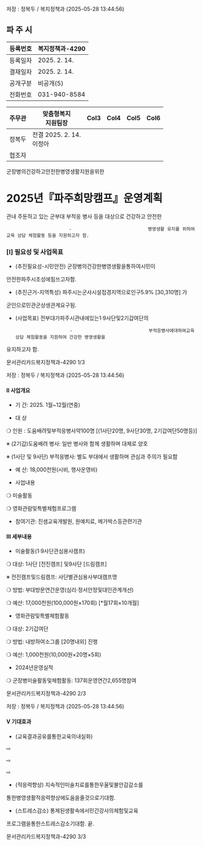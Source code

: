 저장 : 정복두 / 복지정책과 (2025-05-28 13:44:56)

## 파 주 시







|등록번호|복지정책과-4290|
|---|---|
|등록일자|2025. 2. 14.|
|결재일자|2025. 2. 14.|
|공개구분|비공개(5)|
|전화번호|031-940-8584|


      
|주무관|맞춤형복지<br>지원팀장|Col3|Col4|Col5|Col6|
|---|---|---|---|---|---|
|정복두|전결 2025. 2. 14.<br>이정아|||||
|협조자||||||

군장병의건강하고안전한병영생활지원을위한
# 2025년『파주희망캠프』운영계획


관내 주둔하고 있는 군부대 부적응 병사 등을 대상으로 건강하고 안전한


                           -                            병영생활 유지를 위하여 교육 상담 체험활동 등을 지원하고자 함.

### [Ⅰ] 필요성 및 사업목표


 - (추진필요성-시민안전) 군장병의건강한병영생활을통하여시민이


안전한파주시조성에힘쓰고자함.


 - (추진근거-지역특성) 파주시는군사시설접경지역으로인구5.9% [30,310명] 가


군인으로민관군상생관계요구됨.


 - (사업목표) 전부대가파주시관내에있는1·9사단및2기갑여단의


                           -                            부적응병사에대하여교육 상담 체험활동을 지원하여 건강한 병영생활을


유지하고자 함.


문서관리카드복지정책과-4290 1/3


저장 : 정복두 / 복지정책과 (2025-05-28 13:44:56)

#### Ⅱ 사업개요


 - 기 간: 2025. 1월~12월(연중)


 - 대 상


❍ 인원 : 도움배려및부적응병사약100명 [(1사단20명, 9사단30명, 2기갑여단50명등)]


※ (2기갑)도움배려 병사: 일반 병사와 함께 생활하며 대체로 양호


※ (1사단 및 9사단) 부적응병사: 별도 부대에서 생활하며 관심과 주의가 필요함


 - 예 산: 18,000천원(시비, 행사운영비)


 - 사업내용


❍ 미술활동


❍ 영화관람및특별체험프로그램


 - 참여기관: 진샘교육개발원, 원예치료, 메가박스등관련기관

#### Ⅲ 세부내용


 - 미술활동(1·9사단관심용사캠프)


❍ 대상: 1사단 [전진캠프] 및9사단 [드림캠프]


※ 전진캠프및드림캠프: 사단별관심용사부대캠프명


❍ 방법: 부대방문연간운영(심리·정서안정및대인관계개선)


❍ 예산: 17,000천원(100,000원×170회) [*월17회×10개월]


 - 영화관람및특별체험활동


❍ 대상: 2기갑여단


❍ 방법: 내방하여소그룹 [20명내외] 진행


❍ 예산: 1,000천원(10,000원×20명×5회)


 - 2024년운영실적


❍ 군장병미술활동및체험활동: 137회운영연간2,655명참여


문서관리카드복지정책과-4290 2/3


저장 : 정복두 / 복지정책과 (2025-05-28 13:44:56)

#### Ⅴ 기대효과


- (교육결과공유를통한교육의내실화)



















⇨



⇨



⇨




- (적응력향상) 지속적인미술치료를통한우울및불안감감소를


통한병영생활적응력향상에도움을줄것으로기대함.


- (스트레스감소) 통제된생활속에서민간강사의체험및교육


프로그램을통한스트레스감소기대함. 끝.


문서관리카드복지정책과-4290 3/3


